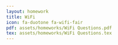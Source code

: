 ```yaml
---
layout: homework
title: WiFi
icon: fa-duotone fa-wifi-fair
pdf: assets/homeworks/WiFi Questions.pdf
tex: assets/homeworks/WiFi Questions.tex
---
```

